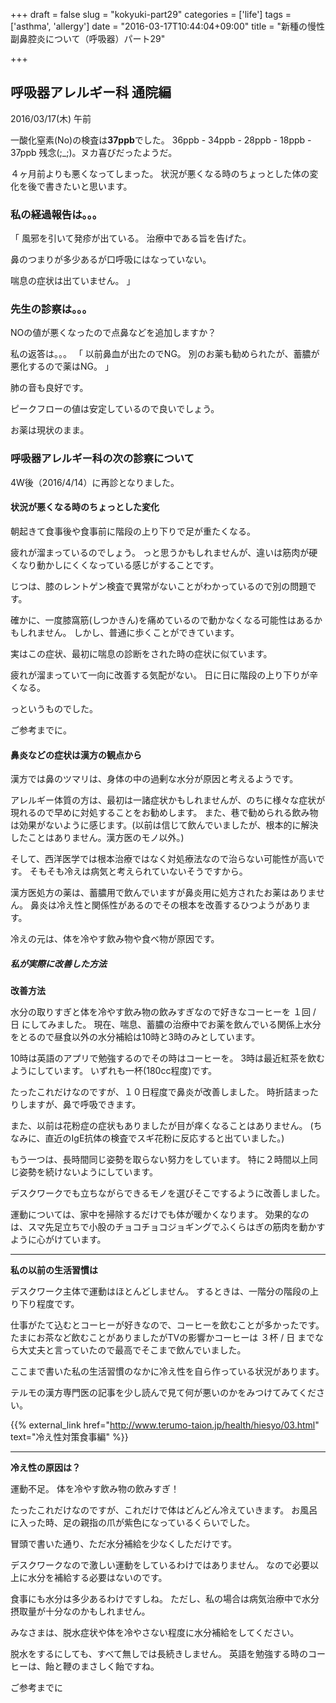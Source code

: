 +++
draft = false
slug = "kokyuki-part29"
categories = ['life']
tags = ['asthma', 'allergy']
date = "2016-03-17T10:44:04+09:00"
title = "新種の慢性副鼻腔炎について（呼吸器）パート29"

+++

## 呼吸器アレルギー科 通院編

2016/03/17(木) 午前

一酸化窒素(No)の検査は**37ppb**でした。
36ppb - 34ppb - 28ppb - 18ppb - 37ppb
残念(;_;)。ヌカ喜びだったようだ。

４ヶ月前よりも悪くなってしまった。
状況が悪くなる時のちょっとした体の変化を後で書きたいと思います。

<!--more-->

### 私の経過報告は。。。

「
風邪を引いて発疹が出ている。
治療中である旨を告げた。

鼻のつまりが多少あるが口呼吸にはなっていない。

喘息の症状は出ていません。
」

### 先生の診察は。。。

NOの値が悪くなったので点鼻などを追加しますか？

私の返答は。。。
「
以前鼻血が出たのでNG。
別のお薬も勧められたが、蓄膿が悪化するので薬はNG。
」

肺の音も良好です。

ピークフローの値は安定しているので良いでしょう。

お薬は現状のまま。

### 呼吸器アレルギー科の次の診察について

4W後（2016/4/14）に再診となりました。

#### 状況が悪くなる時のちょっとした変化

朝起きて食事後や食事前に階段の上り下りで足が重たくなる。

疲れが溜まっているのでしょう。
っと思うかもしれませんが、違いは筋肉が硬くなり動かしにくくなっている感じがすることです。

じつは、膝のレントゲン検査で異常がないことがわかっているので別の問題です。

確かに、一度膝窩筋(しつかきん)を痛めているので動かなくなる可能性はあるかもしれません。
しかし、普通に歩くことができています。

実はこの症状、最初に喘息の診断をされた時の症状に似ています。

疲れが溜まっていて一向に改善する気配がない。
日に日に階段の上り下りが辛くなる。

っというものでした。

ご参考までに。


#### 鼻炎などの症状は漢方の観点から

漢方では鼻のツマリは、身体の中の過剰な水分が原因と考えるようです。

アレルギー体質の方は、最初は一諸症状かもしれませんが、のちに様々な症状が現れるので早めに対処することをお勧めします。
また、巷で勧められる飲み物は効果がないように感じます。(以前は信じて飲んでいましたが、根本的に解決したことはありません。漢方医のモノ以外。)

そして、西洋医学では根本治療ではなく対処療法なので治らない可能性が高いです。
そもそも冷えは病気と考えられていないそうですから。

漢方医処方の薬は、蓄膿用で飲んでいますが鼻炎用に処方されたお薬はありません。
鼻炎は冷え性と関係性があるのでその根本を改善するひつようがあります。

冷えの元は、体を冷やす飲み物や食べ物が原因です。

##### 私が実際に改善した方法

**改善方法**

水分の取りすぎと体を冷やす飲み物の飲みすぎなので好きなコーヒーを １回 / 日 にしてみました。
現在、喘息、蓄膿の治療中でお薬を飲んでいる関係上水分をとるので昼食以外の水分補給は10時と3時のみとしています。

10時は英語のアプリで勉強するのでその時はコーヒーを。
3時は最近紅茶を飲むようにしています。
いずれも一杯(180cc程度)です。

たったこれだけなのですが、１０日程度で鼻炎が改善しました。
時折詰まったりしますが、鼻で呼吸できます。

また、以前は花粉症の症状もありましたが目が痒くなることはありません。
(ちなみに、直近のIgE抗体の検査でスギ花粉に反応すると出ていました。)

もう一つは、長時間同じ姿勢を取らない努力をしています。
特に２時間以上同じ姿勢を続けないようにしています。

デスクワークでも立ちながらできるモノを選びそこでするように改善しました。

運動については、家中を掃除するだけでも体が暖かくなります。
効果的なのは、スマ先足立ちで小股のチョコチョコジョギングでふくらはぎの筋肉を動かすように心がけています。

----

**私の以前の生活習慣は**

デスクワーク主体で運動はほとんどしません。
するときは、一階分の階段の上り下り程度です。

仕事がたて込むとコーヒーが好きなので、コーヒーを飲むことが多かったです。
たまにお茶など飲むことがありましたがTVの影響かコーヒーは ３杯 / 日 までなら大丈夫と言っていたので最高でそこまで飲んでいました。

ここまで書いた私の生活習慣のなかに冷え性を自ら作っている状況があります。

テルモの漢方専門医の記事を少し読んで見て何が悪いのかをみつけてみてください。

{{% external_link href="http://www.terumo-taion.jp/health/hiesyo/03.html" text="冷え性対策食事編" %}}

----

**冷え性の原因は？**

運動不足。
体を冷やす飲み物の飲みすぎ！

たったこれだけなのですが、これだけで体はどんどん冷えていきます。
お風呂に入った時、足の親指の爪が紫色になっているくらいでした。

冒頭で書いた通り、ただ水分補給を少なくしただけです。

デスクワークなので激しい運動をしているわけではありません。
なので必要以上に水分を補給する必要はないのです。

食事にも水分は多少あるわけですしね。
ただし、私の場合は病気治療中で水分摂取量が十分なのかもしれません。

みなさまは、脱水症状や体を冷やさない程度に水分補給をしてください。

脱水をするにしても、すべて無しでは長続きしません。
英語を勉強する時のコーヒーは、飴と鞭のまさしく飴ですね。

ご参考までに
